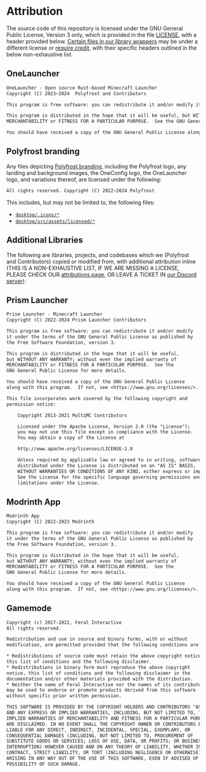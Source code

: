 # Attribution

The source code of this repository is licensed under the GNU General Public License, Version 3 only, which is provided in the file [LICENSE](./LICENSE), with a header provided below. [Certain files in our library wrappers](./core/wrapper/) may be under a different license or [require credit](#additional-libraries), with their specific headers outlined in the below non-exhaustive list.

## OneLauncher

```txt
OneLauncher - Open source Rust-based Minecraft Launcher
Copyright (C) 2023~2024  Polyfrost and Contributors

This program is free software: you can redistribute it and/or modify it under the terms of the GNU General Public License as published by the Free Software Foundation, version 3 of the License.

This program is distributed in the hope that it will be useful, but WITHOUT ANY WARRANTY; without even the implied warranty of
MERCHANTABILITY or FITNESS FOR A PARTICULAR PURPOSE.  See the GNU General Public License for more details.

You should have received a copy of the GNU General Public License along with this program.  If not, see <https://www.gnu.org/licenses/>.
```

## Polyfrost branding

Any files depicting [Polyfrost branding](https://polyfrost.org/legal/branding), including the Polyfrost logo, any landing and background images, the OneConfig logo, the OneLauncher logo, and variations thereof, are licensed under the following:

```txt
All rights reserved. Copyright (C) 2022~2024 Polyfrost
```

This includes, but may not be limited to, the following files:

* [`desktop/.icons/*`](./desktop/.icons/)
* [`desktop/src/assets/licensed/*`](./desktop/src/assets/licensed/)

## Additional Libraries

The following are libraries, projects, and codebases which we (Polyfrost and Contributors) copied or modified from, with additional attribution inline (THIS IS A NON-EXHAUSTIVE LIST, IF WE ARE MISSING A LICENSE, PLEASE CHECK OUR [attributions page](https://polyfrost.org/attributions), OR LEAVE A TICKET IN [our Discord server](https://polyfrost.org/discord)):

## Prism Launcher

```txt
Prism Launcher - Minecraft Launcher
Copyright (C) 2022-2024 Prism Launcher Contributors

This program is free software: you can redistribute it and/or modify
it under the terms of the GNU General Public License as published by
the Free Software Foundation, version 3.

This program is distributed in the hope that it will be useful,
but WITHOUT ANY WARRANTY; without even the implied warranty of
MERCHANTABILITY or FITNESS FOR A PARTICULAR PURPOSE.  See the
GNU General Public License for more details.

You should have received a copy of the GNU General Public License
along with this program.  If not, see <https://www.gnu.org/licenses/>.

This file incorporates work covered by the following copyright and
permission notice:

    Copyright 2013-2021 MultiMC Contributors

    Licensed under the Apache License, Version 2.0 (the "License");
    you may not use this file except in compliance with the License.
    You may obtain a copy of the License at

    http://www.apache.org/licenses/LICENSE-2.0

    Unless required by applicable law or agreed to in writing, software
    distributed under the License is distributed on an "AS IS" BASIS,
    WITHOUT WARRANTIES OR CONDITIONS OF ANY KIND, either express or implied.
    See the License for the specific language governing permissions and
    limitations under the License.
```

## Modrinth App

```txt
Modrinth App
Copyright (C) 2022-2023 Modrinth

This program is free software: you can redistribute it and/or modify
it under the terms of the GNU General Public License as published by
the Free Software Foundation, version 3.

This program is distributed in the hope that it will be useful,
but WITHOUT ANY WARRANTY; without even the implied warranty of
MERCHANTABILITY or FITNESS FOR A PARTICULAR PURPOSE.  See the
GNU General Public License for more details.

You should have received a copy of the GNU General Public License
along with this program.  If not, see <https://www.gnu.org/licenses/>.
```

## Gamemode

```txt
Copyright (c) 2017-2022, Feral Interactive
All rights reserved.

Redistribution and use in source and binary forms, with or without
modification, are permitted provided that the following conditions are met:

* Redistributions of source code must retain the above copyright notice,
this list of conditions and the following disclaimer.
* Redistributions in binary form must reproduce the above copyright
notice, this list of conditions and the following disclaimer in the
documentation and/or other materials provided with the distribution.
* Neither the name of Feral Interactive nor the names of its contributors
may be used to endorse or promote products derived from this software
without specific prior written permission.

THIS SOFTWARE IS PROVIDED BY THE COPYRIGHT HOLDERS AND CONTRIBUTORS "AS IS"
AND ANY EXPRESS OR IMPLIED WARRANTIES, INCLUDING, BUT NOT LIMITED TO, THE
IMPLIED WARRANTIES OF MERCHANTABILITY AND FITNESS FOR A PARTICULAR PURPOSE
ARE DISCLAIMED. IN NO EVENT SHALL THE COPYRIGHT OWNER OR CONTRIBUTORS BE
LIABLE FOR ANY DIRECT, INDIRECT, INCIDENTAL, SPECIAL, EXEMPLARY, OR
CONSEQUENTIAL DAMAGES (INCLUDING, BUT NOT LIMITED TO, PROCUREMENT OF
SUBSTITUTE GOODS OR SERVICES; LOSS OF USE, DATA, OR PROFITS; OR BUSINESS
INTERRUPTION) HOWEVER CAUSED AND ON ANY THEORY OF LIABILITY, WHETHER IN
CONTRACT, STRICT LIABILITY, OR TORT (INCLUDING NEGLIGENCE OR OTHERWISE)
ARISING IN ANY WAY OUT OF THE USE OF THIS SOFTWARE, EVEN IF ADVISED OF THE
POSSIBILITY OF SUCH DAMAGE.
```
